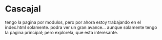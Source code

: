 # Cascajal

tengo la pagina por modulos, pero por ahora estoy trabajando en el index.html solamente.
podra ver un gran avance... aunque solamente tengo la pagina principal; pero explorela, que esta interesante.
